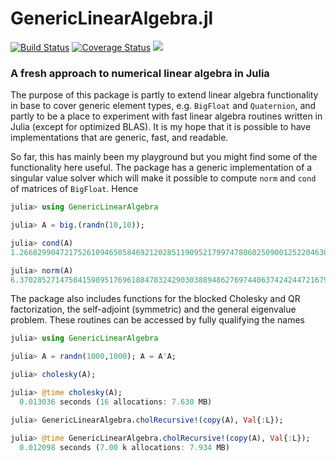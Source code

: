 # GenericLinearAlgebra.jl
[![Build Status](https://travis-ci.org/JuliaLinearAlgebra/GenericLinearAlgebra.jl.svg?branch=master)](https://travis-ci.org/JuliaLinearAlgebra/GenericLinearAlgebra.jl)
[![Coverage Status](https://coveralls.io/repos/github/JuliaLinearAlgebra/GenericLinearAlgebra.jl/badge.svg?branch=master&service=github)](https://coveralls.io/github/JuliaLinearAlgebra/GenericLinearAlgebra.jl?branch=master)
[![](https://img.shields.io/badge/docs-stable-blue.svg)](https://JuliaLinearAlgebra.github.io/GenericLinearAlgebra.jl/stable)

### A fresh approach to numerical linear algebra in Julia

The purpose of this package is partly to extend linear algebra functionality in base to cover generic element types, e.g. `BigFloat` and `Quaternion`, and partly to be a place to experiment with fast linear algebra routines written in Julia (except for optimized BLAS). It is my hope that it is possible to have implementations that are generic, fast, and readable.

So far, this has mainly been my playground but you might find some of the functionality here useful. The package has a generic implementation of a singular value solver which will make it possible to compute `norm` and `cond` of matrices of `BigFloat`. Hence

```jl
julia> using GenericLinearAlgebra

julia> A = big.(randn(10,10));

julia> cond(A)
1.266829904721752610946505846921202851190952179974780602509001252204638657237828e+03

julia> norm(A)
6.370285271475041598951769618847832429030388948627697440637424244721679386430589
```

The package also includes functions for the blocked Cholesky and QR factorization, the self-adjoint (symmetric) and the general eigenvalue problem. These routines can be accessed by fully qualifying the names

```jl
julia> using GenericLinearAlgebra

julia> A = randn(1000,1000); A = A'A;

julia> cholesky(A);

julia> @time cholesky(A);
  0.013036 seconds (16 allocations: 7.630 MB)

julia> GenericLinearAlgebra.cholRecursive!(copy(A), Val{:L});

julia> @time GenericLinearAlgebra.cholRecursive!(copy(A), Val{:L});
  0.012098 seconds (7.00 k allocations: 7.934 MB)
```
